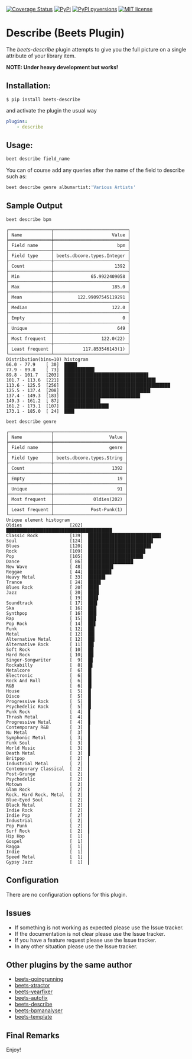[![Coverage Status](https://coveralls.io/repos/github/adamjakab/BeetsPluginDescribe/badge.svg?branch=master)](https://coveralls.io/github/adamjakab/BeetsPluginDescribe?branch=master)
[![PyPi](https://img.shields.io/pypi/v/beets-describe.svg)](https://pypi.org/project/beets-describe/)
[![PyPI pyversions](https://img.shields.io/pypi/pyversions/beets-describe.svg)](https://pypi.org/project/beets-describe/)
[![MIT license](https://img.shields.io/badge/License-MIT-blue.svg)](LICENSE.txt)


# Describe (Beets Plugin)

The *beets-describe* plugin attempts to give you the full picture on a single attribute of your library item.

**NOTE: Under heavy development but works!**


## Installation:

```shell script
$ pip install beets-describe
```

and activate the plugin the usual way
```yaml
plugins:
    - describe
```

## Usage:

```bash
beet describe field_name
```

You can of course add any queries after the name of the field to describe such as:

```bash
beet describe genre albumartist:'Various Artists'
```

## Sample Output

`beet describe bpm`

```text
┌────────────────┬────────────────────────────┐
│ Name           │                      Value │
╞════════════════╪════════════════════════════╡
│ Field name     │                        bpm │
├────────────────┼────────────────────────────┤
│ Field type     │ beets.dbcore.types.Integer │
├────────────────┼────────────────────────────┤
│ Count          │                       1392 │
├────────────────┼────────────────────────────┤
│ Min            │              65.9922409058 │
├────────────────┼────────────────────────────┤
│ Max            │                      185.0 │
├────────────────┼────────────────────────────┤
│ Mean           │         122.99097545119291 │
├────────────────┼────────────────────────────┤
│ Median         │                      122.0 │
├────────────────┼────────────────────────────┤
│ Empty          │                          0 │
├────────────────┼────────────────────────────┤
│ Unique         │                        649 │
├────────────────┼────────────────────────────┤
│ Most frequent  │                  122.0(22) │
├────────────────┼────────────────────────────┤
│ Least frequent │           117.853546143(1) │
└────────────────┴────────────────────────────┘
Distribution(bins=10) histogram
66.0 - 77.9    [ 30]  ████▊
77.9 - 89.8    [ 73]  ███████████▍
89.8 - 101.7   [203]  ███████████████████████████████▊
101.7 - 113.6  [221]  ██████████████████████████████████▌
113.6 - 125.5  [256]  ████████████████████████████████████████
125.5 - 137.4  [208]  ████████████████████████████████▌
137.4 - 149.3  [183]  ████████████████████████████▋
149.3 - 161.2  [ 87]  █████████████▋
161.2 - 173.1  [107]  ████████████████▊
173.1 - 185.0  [ 24]  ███▊
```


`beet describe genre`

```text
┌────────────────┬───────────────────────────┐
│ Name           │                     Value │
╞════════════════╪═══════════════════════════╡
│ Field name     │                     genre │
├────────────────┼───────────────────────────┤
│ Field type     │ beets.dbcore.types.String │
├────────────────┼───────────────────────────┤
│ Count          │                      1392 │
├────────────────┼───────────────────────────┤
│ Empty          │                        19 │
├────────────────┼───────────────────────────┤
│ Unique         │                        91 │
├────────────────┼───────────────────────────┤
│ Most frequent  │               Oldies(202) │
├────────────────┼───────────────────────────┤
│ Least frequent │              Post-Punk(1) │
└────────────────┴───────────────────────────┘
Unique element histogram
Oldies                  [202]  ████████████████████████████████████████
Classic Rock            [139]  ███████████████████████████▌
Soul                    [124]  ████████████████████████▌
Blues                   [120]  ███████████████████████▊
Rock                    [109]  █████████████████████▋
Pop                     [105]  ████████████████████▊
Dance                   [ 86]  █████████████████
New Wave                [ 48]  █████████▌
Reggae                  [ 44]  ████████▊
Heavy Metal             [ 33]  ██████▌
Trance                  [ 24]  ████▊
Blues Rock              [ 20]  ████
Jazz                    [ 20]  ████
                        [ 19]  ███▊
Soundtrack              [ 17]  ███▍
Ska                     [ 16]  ███▏
Synthpop                [ 16]  ███▏
Rap                     [ 15]  ███
Pop Rock                [ 14]  ██▊
Funk                    [ 12]  ██▍
Metal                   [ 12]  ██▍
Alternative Metal       [ 12]  ██▍
Alternative Rock        [ 11]  ██▏
Soft Rock               [ 10]  ██
Hard Rock               [ 10]  ██
Singer-Songwriter       [  9]  █▊
Rockabilly              [  8]  █▋
Metalcore               [  6]  █▎
Electronic              [  6]  █▎
Rock And Roll           [  6]  █▎
R&B                     [  6]  █▎
House                   [  5]  █
Disco                   [  5]  █
Progressive Rock        [  5]  █
Psychedelic Rock        [  5]  █
Punk Rock               [  4]  ▊
Thrash Metal            [  4]  ▊
Progressive Metal       [  4]  ▊
Contemporary R&B        [  3]  ▋
Nu Metal                [  3]  ▋
Symphonic Metal         [  3]  ▋
Funk Soul               [  3]  ▋
World Music             [  3]  ▋
Death Metal             [  3]  ▋
Britpop                 [  2]  ▍
Industrial Metal        [  2]  ▍
Contemporary Classical  [  2]  ▍
Post-Grunge             [  2]  ▍
Psychedelic             [  2]  ▍
Motown                  [  2]  ▍
Glam Rock               [  2]  ▍
Rock, Hard Rock, Metal  [  2]  ▍
Blue-Eyed Soul          [  2]  ▍
Black Metal             [  2]  ▍
Indie Rock              [  2]  ▍
Indie Pop               [  2]  ▍
Industrial              [  2]  ▍
Pop Punk                [  2]  ▍
Surf Rock               [  2]  ▍
Hip Hop                 [  1]  ▎
Gospel                  [  1]  ▎
Ragga                   [  1]  ▎
Indie                   [  1]  ▎
Speed Metal             [  1]  ▎
Gypsy Jazz              [  1]  ▎
```


## Configuration
There are no configuration options for this plugin.


## Issues
- If something is not working as expected please use the Issue tracker.
- If the documentation is not clear please use the Issue tracker.
- If you have a feature request please use the Issue tracker.
- In any other situation please use the Issue tracker.


## Other plugins by the same author
- [beets-goingrunning](https://github.com/adamjakab/BeetsPluginGoingRunning)
- [beets-xtractor](https://github.com/adamjakab/BeetsPluginXtractor)
- [beets-yearfixer](https://github.com/adamjakab/BeetsPluginYearFixer)
- [beets-autofix](https://github.com/adamjakab/BeetsPluginAutofix)
- [beets-describe](https://github.com/adamjakab/BeetsPluginDescribe)
- [beets-bpmanalyser](https://github.com/adamjakab/BeetsPluginBpmAnalyser)
- [beets-template](https://github.com/adamjakab/BeetsPluginTemplate)


## Final Remarks
Enjoy!
